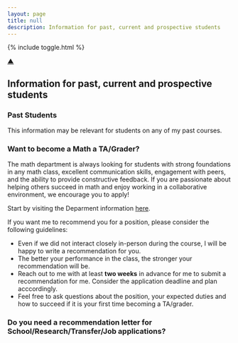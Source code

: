 ```yaml
---
layout: page
title: null
description: Information for past, current and prospective students
---
```


{% include toggle.html %}

<p>
<a href="#" class="scrollUpButton">▲</a>
</p>


## Information for past, current and prospective students

<h3 class="toggle-btn" onclick="toggleContent('pastStu')" ><span class="toggle-indicator"></span> Past Students </h3>

<div class="hidden-content" id="pastStu">

This information may be relevant for students on any of my past courses.

### Want to become a Math a TA/Grader?

The math department is always looking for students with strong foundations in  any math class, excellent communication skills, engagement with peers, and the ability to provide constructive feedback. If you are passionate about helping others succeed in math and enjoy working in a collaborative environment, we encourage you to apply!  

Start by visiting the Deparment information [here](https://www.sas.rochester.edu/mth/undergraduate/math-ta-and-grader-jobs.html).

If you want me to recommend you for a position, please consider the following guidelines:

- Even if we did not interact closely in-person during the course, I will be happy to write a recommendation for you.
- The better your performance in the class, the stronger your recommendation will be.
- Reach out to me with at least **two weeks** in advance for me to submit a recommendation for me. Consider the application deadline and plan acccordingly.
- Feel free to ask questions about the position, your expected duties and how to succeed if it is your first time becoming a TA/grader.


### Do you need a recommendation letter for School/Research/Transfer/Job applications?

</div>